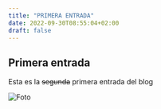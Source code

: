```yaml
---
title: "PRIMERA ENTRADA"
date: 2022-09-30T08:55:04+02:00
draft: false
---
```


## Primera entrada

Esta es la ~~segunda~~ primera entrada del blog

![Foto](https://ep01.epimg.net/elpais/imagenes/2021/12/10/album/1639143803_433213_1639745607_noticia_normal.jpg)

